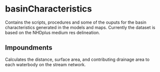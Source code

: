 basinCharacteristics
====================

Contains the scripts, procedures and some of the ouputs for the basin characteristics generated in the models and maps. Currently the dataset is based on the NHDplus medium res delineation.

## Impoundments
Calculates the distance, surface area, and contributing drainage area to each waterbody on the stream network.

